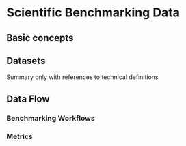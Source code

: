 # Scientific Benchmarking Data

## Basic concepts

## Datasets
Summary only with references to technical definitions

## Data Flow 

### Benchmarking Workflows
### Metrics

